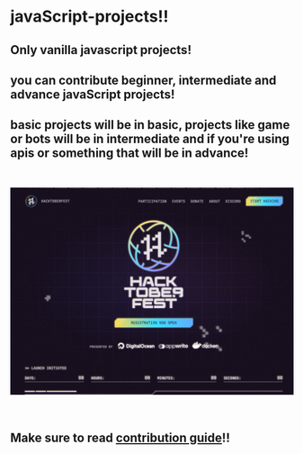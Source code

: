 # javaScript-projects!!


## Only vanilla javascript projects!

## you can contribute beginner, intermediate and advance javaScript projects!

## basic projects will be in basic, projects like game or bots will be in intermediate and if you're using apis or something that will be in advance!

<br>

![hacktoberfest image](./hacktoberfest.png)

<br>

## Make sure to read [contribution guide](./CONTRIBUTING.md)!!

